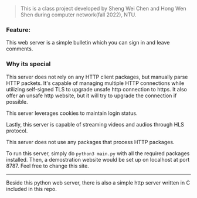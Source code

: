 > This is a class project developed by Sheng Wei Chen and Hong Wen Shen during computer network(fall 2022), NTU.

### Feature:
This web server is a simple bulletin which you can sign in and leave comments. 

### Why its special
This server does not rely on any HTTP client packages, but manually parse HTTP packets. It's capable of managing multiple HTTP connections while utilizing self-signed TLS to upgrade unsafe http connection to https. It also offer an unsafe http website, but it will try to upgrade the connection if possible.

This server leverages cookies to maintain login status.

Lastly, this server is capable of streaming videos and audios through HLS protocol.

This server does not use any packages that process HTTP packages.

To run this server, simply do `python3 main.py` with all the required packages installed.
Then, a demostration website would be set up on localhost at port 8787. Feel free to change this site. 

---

Beside this python web server, there is also a simple http server written in C included in this repo.
